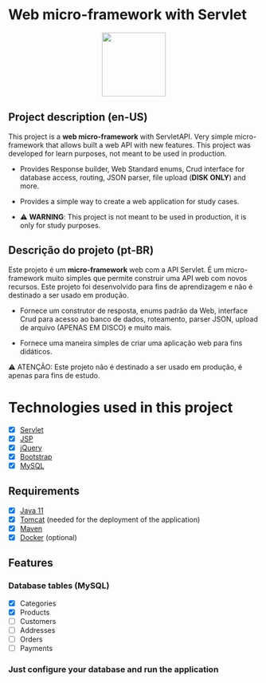 # Web micro-framework with Servlet

<div align="center">
 <img src="https://cdn.jsdelivr.net/gh/devicons/devicon/icons/java/java-original-wordmark.svg" width="128" />
</div>

## Project description (en-US)

This project is a **web micro-framework** with ServletAPI.
Very simple micro-framework that allows built a web API with new features.
This project was developed for learn purposes, not meant to be used in production.

- Provides Response builder, Web Standard enums, Crud interface for database access, routing, JSON parser, file upload
  (**DISK ONLY**) and more.
- Provides a simple way to create a web application for study cases.

- ⚠️ **WARNING**: This project is not meant to be used in production, it is only for study purposes.

## Descrição do projeto (pt-BR)

Este projeto é um **micro-framework** web com a API Servlet. É um micro-framework muito simples que permite construir
uma API web com novos recursos. Este projeto foi desenvolvido para fins de aprendizagem e não é destinado a ser usado em
produção.

- Fornece um construtor de resposta, enums padrão da Web, interface Crud para acesso ao banco de dados, roteamento,
  parser JSON, upload de arquivo (APENAS EM DISCO) e muito mais.

- Fornece uma maneira simples de criar uma aplicação web para fins didáticos.

⚠️ ATENÇÃO: Este projeto não é destinado a ser usado em produção, é apenas para fins de estudo.

# Technologies used in this project

- [x] [Servlet](https://jakarta.ee/specifications/servlet/4.0/apidocs/)
- [x] [JSP](https://www.oracle.com/java/technologies/java-ee-glance.html)
- [x] [jQuery](https://jquery.com/)
- [x] [Bootstrap](https://getbootstrap.com/)
- [x] [MySQL](https://www.mysql.com/)

## Requirements

- [x] [Java 11](https://www.oracle.com/java/technologies/javase-jdk11-downloads.html)
- [x] [Tomcat](https://tomcat.apache.org/) (needed for the deployment of the application)
- [x] [Maven](https://maven.apache.org/)
- [x] [Docker](https://www.docker.com/) (optional)

## Features

### Database tables (MySQL)

- [x] Categories
- [x] Products
- [ ] Customers
- [ ] Addresses
- [ ] Orders
- [ ] Payments

### Just configure your database and run the application

